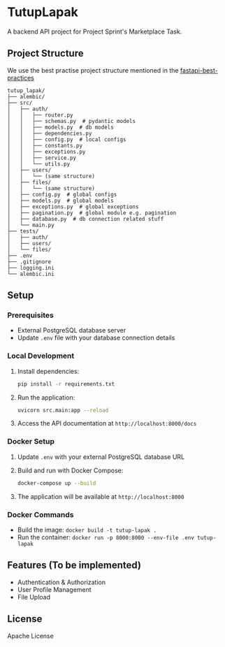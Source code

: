# TutupLapak

A backend API project for Project Sprint's Marketplace Task.

## Project Structure
We use the best practise project structure mentioned in the [fastapi-best-practices](https://github.com/zhanymkanov/fastapi-best-practices)

```
tutup_lapak/
├── alembic/
├── src/
│   ├── auth/
│   │   ├── router.py
│   │   ├── schemas.py  # pydantic models
│   │   ├── models.py  # db models
│   │   ├── dependencies.py
│   │   ├── config.py  # local configs
│   │   ├── constants.py
│   │   ├── exceptions.py
│   │   ├── service.py
│   │   └── utils.py
│   ├── users/
│   │   └── (same structure)
│   ├── files/
│   │   └── (same structure)
│   ├── config.py  # global configs
│   ├── models.py  # global models
│   ├── exceptions.py  # global exceptions
│   ├── pagination.py  # global module e.g. pagination
│   ├── database.py  # db connection related stuff
│   └── main.py
├── tests/
│   ├── auth/
│   ├── users/
│   └── files/
├── .env
├── .gitignore
├── logging.ini
└── alembic.ini
```

## Setup

### Prerequisites

- External PostgreSQL database server
- Update `.env` file with your database connection details

### Local Development

1. Install dependencies:
   ```bash
   pip install -r requirements.txt
   ```

2. Run the application:
   ```bash
   uvicorn src.main:app --reload
   ```

3. Access the API documentation at `http://localhost:8000/docs`

### Docker Setup

1. Update `.env` with your external PostgreSQL database URL
2. Build and run with Docker Compose:
   ```bash
   docker-compose up --build
   ```

3. The application will be available at `http://localhost:8000`

### Docker Commands

- Build the image: `docker build -t tutup-lapak .`
- Run the container: `docker run -p 8000:8000 --env-file .env tutup-lapak`

## Features (To be implemented)

- Authentication & Authorization
- User Profile Management
- File Upload

## License

Apache License